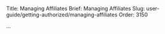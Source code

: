 Title: Managing Affiliates
Brief: Managing Affiliates
Slug: user-guide/getting-authorized/managing-affiliates
Order: 3150

...
